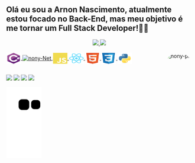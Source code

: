 ## Olá eu sou a Arnon Nascimento, atualmente estou focado no Back-End, mas meu objetivo é me tornar um Full Stack Developer!🐱‍👤
<div align="center">
  <a href="https://https://github.com/4rNoNy/">
  <img height="160em" src="https://github-readme-stats.vercel.app/api?username=4rNoNy&show_icons=true&theme=tokyonight&include_all_commits=true&count_private=true"/>
  <img height="160em" src="https://github-readme-stats.vercel.app/api/top-langs/?username=4rNoNy&layout=compact&langs_count=7&theme=tokyonight"/>
</div>
<div style="display: inline_block"><br>
  <img align="center" alt="nony-Csharp" height="30" width="40" src="https://raw.githubusercontent.com/devicons/devicon/master/icons/csharp/csharp-original.svg">
  <img align="center" alt="nony-Net" height="30" width="40" src="https://cdn.jsdelivr.net/gh/devicons/devicon/icons/dot-net/dot-net-original-wordmark.svg">
  <img align="center" alt="nony-Js" height="30" width="40" src="https://raw.githubusercontent.com/devicons/devicon/master/icons/javascript/javascript-plain.svg">
  <img align="center" alt="nony-React" height="30" width="40" src="https://raw.githubusercontent.com/devicons/devicon/master/icons/react/react-original.svg">
  <img align="center" alt="nony-HTML" height="30" width="40" src="https://raw.githubusercontent.com/devicons/devicon/master/icons/html5/html5-original.svg">
  <img align="center" alt="nony-CSS" height="30" width="40" src="https://raw.githubusercontent.com/devicons/devicon/master/icons/css3/css3-original.svg">
  <img align="center" alt="nony-Python" height="30" width="40" src="https://raw.githubusercontent.com/devicons/devicon/master/icons/python/python-original.svg">
  <img align="right" alt="nony-pic" height="150" style="border-radius:50px;" src="https://i.pinimg.com/originals/19/84/99/1984993a27934c0760c7c20975667f2b.gif">
</div>
  
  ##
 
<div> 
  
  <a href="https://www.instagram.com/4rnony/" target="_blank"><img src="https://img.shields.io/badge/-Instagram-%23E4405F?style=for-the-badge&logo=instagram&logoColor=white" target="_blank"></a>
 	<a href="https://www.twitch.tv/4rNoNy" target="_blank"><img src="https://img.shields.io/badge/Twitch-9146FF?style=for-the-badge&logo=twitch&logoColor=white" target="_blank"></a>
   <a href = "mailto:4rnony@gmail.com"><img src="https://img.shields.io/badge/-Gmail-%23333?style=for-the-badge&logo=gmail&logoColor=white" target="_blank"></a>
  <a href="https://www.linkedin.com/in/4rnony/" target="_blank"><img src="https://img.shields.io/badge/-LinkedIn-%230077B5?style=for-the-badge&logo=linkedin&logoColor=white" target="_blank"></a> 
 
  ![Snake animation](https://github.com/rafaballerini/rafaballerini/blob/output/github-contribution-grid-snake.svg)
 
</div>
